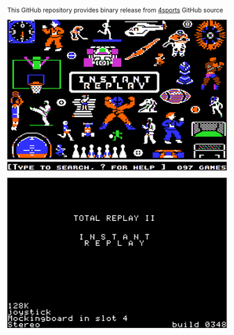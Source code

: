 This GitHub repository provides binary release from [4sports](https://github.com/a2-4am/4sports) GitHub source

![Instant Replay Cover](https://github.com/appleiifanclub/a2-4am_4sports_bin/blob/1812b05213006cf6fbef50728da874c2959bee24/image/Instant%20Replay%20cover.png?raw=true)

![Instant Replay build 3468](https://github.com/appleiifanclub/a2-4am_4sports_bin/blob/ab73a962d71ff8d730383eda6bef4bebe5bd358b/image/Instant%20Replay%20build%20348.png)
